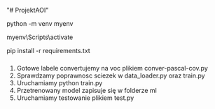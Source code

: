 "# ProjektAOI" 

python -m venv myenv

myenv\Scripts\activate

pip install -r requirements.txt

###

1. Gotowe labele convertujemy na voc plikiem conver-pascal-cov.py
2. Sprawdzamy poprawnosc sciezek w data_loader.py oraz train.py 
3. Uruchamiamy python train.py
4. Przetrenowany model zapisuje się w folderze ml 
5. Uruchamiamy testowanie plikiem test.py 
